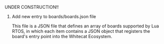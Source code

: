UNDER CONSTRUCTION!!

1. Add new entry to boards/boards.json file

   This file is a JSON file that defines an array of boards supported by Lua RTOS, in which each item contains a JSON object that registers the board's entry point into the Whitecat Ecosystem.